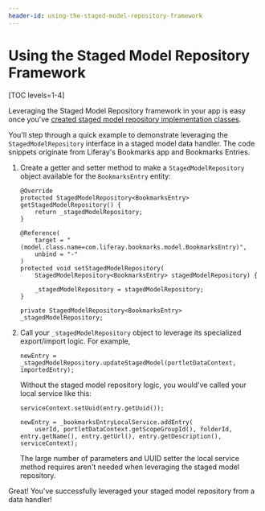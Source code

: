 ```yaml
---
header-id: using-the-staged-model-repository-framework
---
```


# Using the Staged Model Repository Framework

[TOC levels=1-4]

Leveraging the Staged Model Repository framework in your app is easy once you've
[created staged model repository implementation classes](/developer/frameworks/-/knowledge_base/7-2/implementing-the-staged-model-repository-framework).

You'll step through a quick example to demonstrate leveraging the
`StagedModelRepository` interface in a staged model data handler. The code
snippets originate from Liferay's Bookmarks app and Bookmarks Entries.

1.  Create a getter and setter method to make a `StagedModelRepository` object
    available for the `BookmarksEntry` entity:

        @Override
        protected StagedModelRepository<BookmarksEntry> getStagedModelRepository() {
            return _stagedModelRepository;
        }

        @Reference(
            target = "(model.class.name=com.liferay.bookmarks.model.BookmarksEntry)",
            unbind = "-"
        )
        protected void setStagedModelRepository(
            StagedModelRepository<BookmarksEntry> stagedModelRepository) {

            _stagedModelRepository = stagedModelRepository;
        }

        private StagedModelRepository<BookmarksEntry> _stagedModelRepository;

2.  Call your `_stagedModelRepository` object to leverage its specialized
    export/import logic. For example,

        newEntry = _stagedModelRepository.updateStagedModel(portletDataContext, importedEntry);

    Without the staged model repository logic, you would've called your local
    service like this:

        serviceContext.setUuid(entry.getUuid());

        newEntry = _bookmarksEntryLocalService.addEntry(
            userId, portletDataContext.getScopeGroupId(), folderId, entry.getName(), entry.getUrl(), entry.getDescription(), serviceContext);

    The large number of parameters and UUID setter the local service method
    requires aren't needed when leveraging the staged model repository.

Great! You've successfully leveraged your staged model repository from a data
handler!
